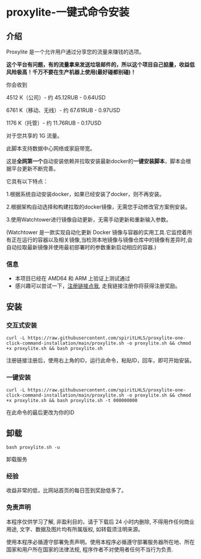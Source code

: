 # proxylite-一键式命令安装

## 介绍

Proxylite 是一个允许用户通过分享您的流量来赚钱的选项。

**这个平台有问题，有的流量拿来发送垃圾邮件的，所以这个项目自己掂量，收益低风险极高！千万不要在生产机器上使用(最好碰都别碰)！**

你会收到

4512 К（公司）- 约 45.12RUB - 0.64USD

6761 K（移动、无线）- 约 67.61RUB - 0.97USD

1176 K（托管）- 约 11.76RUB - 0.17USD

对于您共享的 1G 流量。

此脚本支持数据中心网络或家庭带宽。 

这是**全网第一个**自动安装依赖并拉取安装最新docker的**一键安装脚本**，脚本会根据平台更新不断完善。

它具有以下特点：

1.根据系统自动安装docker，如果已经安装了docker，则不再安装。

2.根据架构自动选择和构建拉取的docker镜像，无需您手动修改官方案例安装。
    
3.使用Watchtower进行镜像自动更新，无需手动更新和重新输入参数。

(Watchtower 是一款实现自动化更新 Docker 镜像与容器的实用工具.它监控着所有正在运行的容器以及相关镜像,当检测本地镜像与镜像仓库中的镜像有差异时,会自动拉取最新镜像并使用最初部署时的参数重新启动相应的容器.)

### 信息

- 本项目已经在 AMD64 和 ARM 上验证上测试通过
- 感兴趣可以尝试一下，[注册链接点我](https://proxylite.ru/?r=JLEU2ZZQ), 走我链接注册你将获得注册奖励。

## 安装

### 交互式安装

```shell
curl -L https://raw.githubusercontent.com/spiritLHLS/proxylite-one-click-command-installation/main/proxylite.sh -o proxylite.sh && chmod +x proxylite.sh && bash proxylite.sh
```

注册链接注册后，使用右上角的ID，运行此命令，粘贴ID，回车，即可开始安装。

### 一键安装

```shell
curl -L https://raw.githubusercontent.com/spiritLHLS/proxylite-one-click-command-installation/main/proxylite.sh -o proxylite.sh && chmod +x proxylite.sh && bash proxylite.sh -t 000000000
```

在此命令的最后更改为你的ID

## 卸载

```shell
bash proxylite.sh -u
```

卸载服务

### 经验

收益非常的低，比网站首页的每日签到奖励低多了。

### 免责声明

本程序仅供学习了解, 非盈利目的，请于下载后 24 小时内删除, 不得用作任何商业用途, 文字、数据及图片均有所属版权, 如转载须注明来源。

使用本程序必循遵守部署免责声明。使用本程序必循遵守部署服务器所在地、所在国家和用户所在国家的法律法规, 程序作者不对使用者任何不当行为负责.
